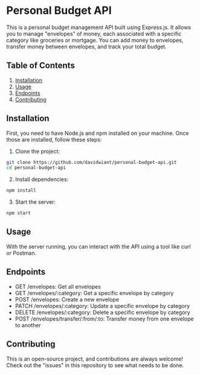# Personal Budget API

This is a personal budget management API built using Express.js. It allows you to manage "envelopes" of money, each associated with a specific category like groceries or mortgage. You can add money to envelopes, transfer money between envelopes, and track your total budget.

## Table of Contents
1. [Installation](#installation)
2. [Usage](#usage)
3. [Endpoints](#endpoints)
4. [Contributing](#contributing)

## Installation

First, you need to have Node.js and npm installed on your machine. Once those are installed, follow these steps:

1. Clone the project:
```bash
git clone https://github.com/davidwiant/personal-budget-api.git
cd personal-budget-api
```

2. Install dependencies:
```bash
npm install
```

3. Start the server:
```bash
npm start
```

## Usage

With the server running, you can interact with the API using a tool like curl or Postman.

## Endpoints

- GET /envelopes: Get all envelopes
- GET /envelopes/:category: Get a specific envelope by category
- POST /envelopes: Create a new envelope
- PATCH /envelopes/:category: Update a specific envelope by category
- DELETE /envelopes/:category: Delete a specific envelope by category
- POST /envelopes/transfer/:from/:to: Transfer money from one envelope to another

## Contributing

This is an open-source project, and contributions are always welcome! Check out the "issues" in this repository to see what needs to be done.